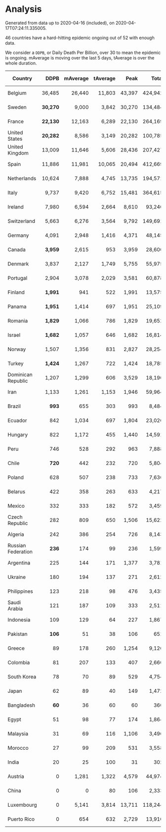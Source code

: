 
# Analysis

Generated from data up to 2020-04-16 (included), on 2020-04-17T07:24:11.335005.

46 countries have a hard-hitting epidemic ongoing out of 52 with enough data.

We consider a `DDPB`, or Daily Death Per Billion, over 30 to mean the epidemic is ongoing.
mAverage is moving over the last 5 days, tAverage is over the whole duration.


| Country | DDPB | mAverage | tAverage | Peak | Total | Start | Peak Date | End | Duration |  Status |
|---------|-----:|---------:|---------:|-----:|------:|-------|-----------|-----|----------|---------|
| Belgium | 36,485 | 26,440 | 11,803 | 43,397 | 424,942 | 2020-03-11 | 2020-04-10 | None | 36 days | ongoing |
| Sweden | **30,270** | 9,000 | 3,842 | 30,270 | 134,484 | 2020-03-12 | 2020-04-16 | None | 35 days | ongoing |
| France | **22,130** | 12,163 | 6,289 | 22,130 | 264,169 | 2020-03-05 | 2020-04-16 | None | 42 days | ongoing |
| United States | **20,282** | 8,586 | 3,149 | 20,282 | 100,785 | 2020-03-15 | 2020-04-16 | None | 32 days | ongoing |
| United Kingdom | 13,009 | 11,646 | 5,606 | 28,436 | 207,427 | 2020-03-10 | 2020-04-11 | None | 37 days | ongoing |
| Spain | 11,886 | 11,981 | 10,065 | 20,494 | 412,669 | 2020-03-06 | 2020-04-02 | None | 41 days | ongoing |
| Netherlands | 10,624 | 7,888 | 4,745 | 13,735 | 194,571 | 2020-03-06 | 2020-04-07 | None | 41 days | ongoing |
| Italy | 9,737 | 9,420 | 6,752 | 15,481 | 364,615 | 2020-02-22 | 2020-03-28 | None | 54 days | ongoing |
| Ireland | 7,980 | 6,594 | 2,664 | 8,610 | 93,240 | 2020-03-12 | 2020-04-15 | None | 35 days | ongoing |
| Switzerland | 5,663 | 6,276 | 3,564 | 9,792 | 149,691 | 2020-03-05 | 2020-04-15 | None | 42 days | ongoing |
| Germany | 4,091 | 2,948 | 1,416 | 4,371 | 48,145 | 2020-03-13 | 2020-04-15 | None | 34 days | ongoing |
| Canada | **3,959** | 2,615 | 953 | 3,959 | 28,600 | 2020-03-17 | 2020-04-16 | None | 30 days | ongoing |
| Denmark | 3,837 | 2,127 | 1,749 | 5,755 | 55,975 | 2020-03-15 | 2020-04-02 | None | 32 days | ongoing |
| Portugal | 2,904 | 3,078 | 2,029 | 3,581 | 60,878 | 2020-03-17 | 2020-04-03 | None | 30 days | ongoing |
| Finland | **1,991** | 941 | 522 | 1,991 | 13,575 | 2020-03-21 | 2020-04-16 | None | 26 days | ongoing |
| Panama | **1,951** | 1,414 | 697 | 1,951 | 25,109 | 2020-03-11 | 2020-04-06 | None | 36 days | ongoing |
| Romania | **1,829** | 1,066 | 786 | 1,829 | 19,652 | 2020-03-22 | 2020-04-10 | None | 25 days | ongoing |
| Israel | **1,682** | 1,057 | 646 | 1,682 | 16,814 | 2020-03-21 | 2020-04-10 | None | 26 days | ongoing |
| Norway | 1,507 | 1,356 | 831 | 2,827 | 28,254 | 2020-03-13 | 2020-04-09 | None | 34 days | ongoing |
| Turkey | **1,424** | 1,267 | 722 | 1,424 | 18,785 | 2020-03-21 | 2020-04-16 | None | 26 days | ongoing |
| Dominican Republic | 1,207 | 1,299 | 606 | 3,529 | 18,190 | 2020-03-17 | 2020-04-13 | None | 30 days | ongoing |
| Iran | 1,133 | 1,261 | 1,153 | 1,946 | 59,964 | 2020-02-24 | 2020-04-04 | None | 52 days | ongoing |
| Brazil | **993** | 655 | 303 | 993 | 8,484 | 2020-03-19 | 2020-04-16 | None | 28 days | ongoing |
| Ecuador | 842 | 1,034 | 697 | 1,804 | 23,026 | 2020-03-14 | 2020-04-10 | None | 33 days | ongoing |
| Hungary | 822 | 1,172 | 455 | 1,440 | 14,591 | 2020-03-15 | 2020-04-12 | None | 32 days | ongoing |
| Peru | 746 | 528 | 292 | 963 | 7,888 | 2020-03-20 | 2020-04-11 | None | 27 days | ongoing |
| Chile | **720** | 442 | 232 | 720 | 5,804 | 2020-03-22 | 2020-04-16 | None | 25 days | ongoing |
| Poland | 628 | 507 | 238 | 733 | 7,636 | 2020-03-15 | 2020-04-09 | None | 32 days | ongoing |
| Belarus | 422 | 358 | 263 | 633 | 4,217 | 2020-03-31 | 2020-04-10 | None | 16 days | ongoing |
| Mexico | 332 | 333 | 182 | 572 | 3,459 | 2020-03-28 | 2020-04-15 | None | 19 days | ongoing |
| Czech Republic | 282 | 809 | 650 | 1,506 | 15,622 | 2020-03-23 | 2020-04-15 | None | 24 days | ongoing |
| Algeria | 242 | 386 | 254 | 726 | 8,143 | 2020-03-15 | 2020-04-10 | None | 32 days | ongoing |
| Russian Federation | **236** | 174 | 99 | 236 | 1,599 | 2020-03-31 | 2020-04-16 | None | 16 days | ongoing |
| Argentina | 225 | 144 | 171 | 1,377 | 3,781 | 2020-03-25 | 2020-03-30 | None | 22 days | ongoing |
| Ukraine | 180 | 194 | 137 | 271 | 2,612 | 2020-03-28 | 2020-04-10 | None | 19 days | ongoing |
| Philippines | 123 | 218 | 98 | 476 | 3,435 | 2020-03-12 | 2020-04-12 | None | 35 days | ongoing |
| Saudi Arabia | 121 | 187 | 109 | 333 | 2,511 | 2020-03-24 | 2020-04-02 | None | 23 days | ongoing |
| Indonesia | 109 | 129 | 64 | 227 | 1,867 | 2020-03-18 | 2020-04-14 | None | 29 days | ongoing |
| Pakistan | **106** | 51 | 38 | 106 | 651 | 2020-03-30 | 2020-04-16 | None | 17 days | ongoing |
| Greece | 89 | 178 | 260 | 1,254 | 9,126 | 2020-03-12 | 2020-04-04 | None | 35 days | ongoing |
| Colombia | 81 | 207 | 133 | 407 | 2,660 | 2020-03-27 | 2020-04-12 | None | 20 days | ongoing |
| South Korea | 78 | 70 | 89 | 529 | 4,754 | 2020-02-23 | 2020-03-10 | None | 53 days | ongoing |
| Japan | 62 | 89 | 40 | 149 | 1,472 | 2020-03-11 | 2020-04-15 | None | 36 days | ongoing |
| Bangladesh | **60** | 36 | 60 | 60 | 360 | 2020-04-10 | 2020-04-16 | None | 6 days | ongoing |
| Egypt | 51 | 98 | 77 | 174 | 1,864 | 2020-03-23 | 2020-04-11 | None | 24 days | ongoing |
| Malaysia | 31 | 69 | 116 | 1,106 | 3,496 | 2020-03-17 | 2020-04-04 | None | 30 days | ongoing |
| Morocco | 27 | 99 | 209 | 531 | 3,558 | 2020-03-28 | 2020-04-05 | 2020-04-14 | 17 days | finished |
| India | 20 | 25 | 100 | 31 | 302 | 2020-04-10 | 2020-04-10 | 2020-04-13 | 3 days | finished |
| Austria | 0 | 1,281 | 1,322 | 4,579 | 44,974 | 2020-03-12 | 2020-03-30 | 2020-04-15 | 34 days | finished |
| China | 0 | 0 | 80 | 106 | 2,333 | 2020-01-30 | 2020-02-23 | 2020-02-28 | 29 days | finished |
| Luxembourg | 0 | 5,141 | 3,814 | 13,711 | 118,244 | 2020-03-14 | 2020-04-12 | 2020-04-14 | 31 days | finished |
| Puerto Rico | 0 | 654 | 632 | 2,729 | 13,910 | 2020-03-24 | 2020-04-09 | 2020-04-15 | 22 days | finished |

